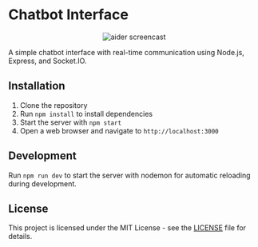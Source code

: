 # Chatbot Interface

<!-- SCREENCAST START -->
<p align="center">
  <img
    src="https://aider.chat/assets/screencast.svg"
    alt="aider screencast"
  >
</p>
<!-- SCREENCAST END -->

A simple chatbot interface with real-time communication using Node.js, Express, and Socket.IO.

## Installation

1. Clone the repository
2. Run `npm install` to install dependencies
3. Start the server with `npm start`
4. Open a web browser and navigate to `http://localhost:3000`

## Development

Run `npm run dev` to start the server with nodemon for automatic reloading during development.

## License

This project is licensed under the MIT License - see the [LICENSE](LICENSE) file for details.
